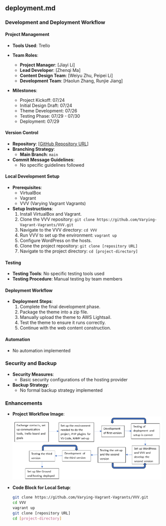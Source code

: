 ## deployment.md

### Development and Deployment Workflow

#### Project Management
- **Tools Used**: Trello
- **Team Roles**:
  - **Project Manager**: [Jiayi Li]
  - **Lead Developer**: [Zhenqi Ma]
  - **Content Design Team**: [Weiyu Zhu, Peipei Li]
  - **Development Team**: [Haolun Zhang, Runjie Jiang]
  
- **Milestones**:
  - Project Kickoff: 07/24
  - Initial Design Draft: 07/24
  - Theme Development: 07/26
  - Testing Phase: 07/29 - 07/30
  - Deployment: 07/29

#### Version Control
- **Repository**: [[GitHub Repository URL](https://github.com/cp3402-students/project-cp3402-group4d)]
- **Branching Strategy**: 
  - **Main Branch**: `main`
- **Commit Message Guidelines**: 
  - No specific guidelines followed

#### Local Development Setup
- **Prerequisites**:
  - VirtualBox
  - Vagrant
  - VVV (Varying Vagrant Vagrants)
- **Setup Instructions**:
  1. Install VirtualBox and Vagrant.
  2. Clone the VVV repository: `git clone https://github.com/Varying-Vagrant-Vagrants/VVV.git`
  3. Navigate to the VVV directory: `cd VVV`
  4. Run VVV to set up the environment: `vagrant up`
  5. Configure WordPress on the hosts.
  6. Clone the project repository: `git clone [repository URL]`
  7. Navigate to the project directory: `cd [project-directory]`

#### Testing
- **Testing Tools**: No specific testing tools used
- **Testing Procedure**: Manual testing by team members

#### Deployment Workflow
- **Deployment Steps**:
  1. Complete the final development phase.
  2. Package the theme into a zip file.
  3. Manually upload the theme to AWS Lightsail.
  4. Test the theme to ensure it runs correctly.
  5. Continue with the web content construction.

#### Automation
- No automation implemented

### Security and Backup
- **Security Measures**:
  - Basic security configurations of the hosting provider
- **Backup Strategy**:
  - No formal backup strategy implemented

### Enhancements

- **Project Workflow Image**: 
  ![Project Workflow](images/workflowdiagram.png)

- **Code Block for Local Setup**:
  ```bash
  git clone https://github.com/Varying-Vagrant-Vagrants/VVV.git
  cd VVV
  vagrant up
  git clone [repository URL]
  cd [project-directory]
